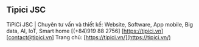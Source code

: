 ## Tipici JSC
TiPiCi JSC |  Chuyên tư vấn và thiết kế: Website, Software, App mobile, Big data, AI, IoT, Smart home
[(+84)919 88 2756]     [https://tipici.vn]     [contact@tipici.vn]
Trang chủ: [https://tipici.vn/](https://tipici.vn/)